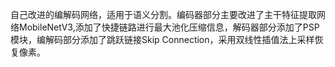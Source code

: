 自己改进的编解码网络，适用于语义分割。编码器部分主要改进了主干特征提取网络MobileNetV3,添加了快捷链路进行最大池化压缩信息，解码器部分添加了PSP模块，编解码部分添加了跳跃链接Skip Connection，采用双线性插值法上采样恢复像素。
